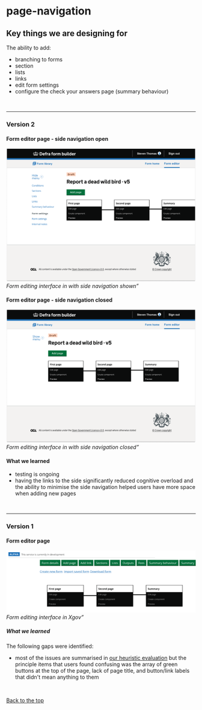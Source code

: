 # page-navigation

## Key things we are designing for
The ability to add:
- branching to forms
- section
- lists
- links
- edit form settings
- configure the check your answers page (summary behaviour)

<br>
<hr>

### Version 2

#### Form editor page - side navigation open
![form library](/app/design/assets/form-editor-menu-shown-v1.png)
<br> *Form editing interface in with side navigation shown”*

#### Form editor page - side navigation closed
![form library](/app/design/assets/form-editor-menu-closed.png)
<br> *Form editing interface in with side navigation closed”*

#### What we learned
- testing is ongoing
- having the links to the side significantly reduced cognitive overload and the ability to minimise the side navigation helped users have more space when adding new pages


<br>
<hr>

### Version 1

#### Form editor page

![XGov find an existing form journey screenshot 1](/app/design/assets/form-editor-v1.png)
<br> *Form editing interface in Xgov”*


##### What we learned

The following gaps were identified:
- most of the issues are summarised in [our heuristic evaluation](https://github.com/Daniel-Da-Silveira/defra-froms-mvp1/blob/main/app/design/Iterations/heuristic-evaluation.md) but the principle items that users found confusing was the array of green buttons at the top of the page, lack of page title, and button/link labels that didn't mean anything to them

<br>

[Back to the top](https://github.com/Daniel-Da-Silveira/defra-froms-mvp1/edit/main/app/design/Iterations/form-management/finding-forms.md#finding-forms)
